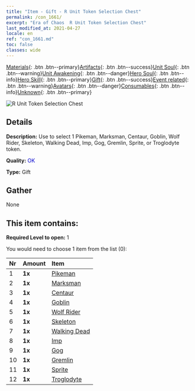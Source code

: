```yaml
---
title: "Item - Gift - R Unit Token Selection Chest"
permalink: /con_1661/
excerpt: "Era of Chaos  R Unit Token Selection Chest"
last_modified_at: 2021-04-27
locale: en
ref: "con_1661.md"
toc: false
classes: wide
---
```

 [Materials](/Items/){: .btn .btn--primary}[Artifacts](/Items/Artifacts/){: .btn .btn--success}[Unit Soul](/Items/UnitSoul/){: .btn .btn--warning}[Unit Awakening](/Items/UnitAwakening/){: .btn .btn--danger}[Hero Soul](/Items/HeroSoul/){: .btn .btn--info}[Hero Skill](/Items/HeroSkill/){: .btn .btn--primary}[Gift](/Items/Gift/){: .btn .btn--success}[Event related](/Items/Events/){: .btn .btn--warning}[Avatars](/Items/Avatars/){: .btn .btn--danger}[Consumables](/Items/Consumables/){: .btn .btn--info}[Unknown](/Items/Unknown/){: .btn .btn--primary}

 ![R Unit Token Selection Chest](/images/t/i_907277.png)

## Details
 **Description:** Use to select 1 Pikeman, Marksman, Centaur, Goblin, Wolf Rider, Skeleton, Walking Dead, Imp, Gog, Gremlin, Sprite, or Troglodyte token.

 **Quality:** <span style="color: #0000CD">OK</span>

 **Type:** Gift

## Gather

  None

## This item contains:

 **Required Level to open:** 1

 You would need to choose 1 item from the list (0):

  | Nr | Amount |     Item    |
  |:---|:-------|:------------|
  | 1 |  **1x** | [Pikeman](/Items/unt_190/) |  | 
  | 2 |  **1x** | [Marksman](/Items/unt_191/) |  | 
  | 3 |  **1x** | [Centaur](/Items/unt_199/) |  | 
  | 4 |  **1x** | [Goblin](/Items/unt_217/) |  | 
  | 5 |  **1x** | [Wolf Rider](/Items/unt_218/) |  | 
  | 6 |  **1x** | [Skeleton](/Items/unt_208/) |  | 
  | 7 |  **1x** | [Walking Dead](/Items/unt_209/) |  | 
  | 8 |  **1x** | [Imp](/Items/unt_226/) |  | 
  | 9 |  **1x** | [Gog](/Items/unt_227/) |  | 
  | 10 |  **1x** | [Gremlin](/Items/unt_235/) |  | 
  | 11 |  **1x** | [Sprite](/Items/unt_262/) |  | 
  | 12 |  **1x** | [Troglodyte](/Items/unt_244/) |  | 
